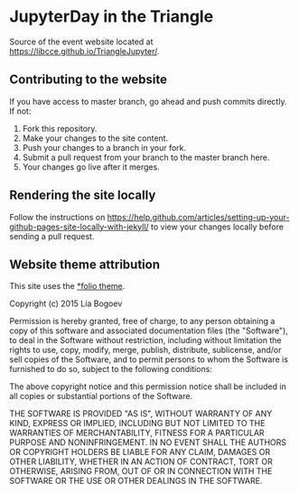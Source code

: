 # JupyterDay in the Triangle

Source of the event website located at https://libcce.github.io/TriangleJupyter/.

## Contributing to the website

If you have access to master branch, go ahead and push commits directly. If not:

1. Fork this repository.
2. Make your changes to the site content.
3. Push your changes to a branch in your fork.
4. Submit a pull request from your branch to the master branch here.
5. Your changes go live after it merges.

## Rendering the site locally

Follow the instructions on https://help.github.com/articles/setting-up-your-github-pages-site-locally-with-jekyll/ to view your changes locally before sending a pull request.

## Website theme attribution

This site uses the [\*folio theme](https://github.com/bogoli/-folio).

Copyright (c) 2015 Lia Bogoev

Permission is hereby granted, free of charge, to any person obtaining a copy of this software and associated documentation files (the "Software"), to deal in the Software without restriction, including without limitation the rights to use, copy, modify, merge, publish, distribute, sublicense, and/or sell copies of the Software, and to permit persons to whom the Software is furnished to do so, subject to the following conditions:

The above copyright notice and this permission notice shall be included in all copies or substantial portions of the Software.

THE SOFTWARE IS PROVIDED "AS IS", WITHOUT WARRANTY OF ANY KIND, EXPRESS OR IMPLIED, INCLUDING BUT NOT LIMITED TO THE WARRANTIES OF MERCHANTABILITY, FITNESS FOR A PARTICULAR PURPOSE AND NONINFRINGEMENT. IN NO EVENT SHALL THE AUTHORS OR COPYRIGHT HOLDERS BE LIABLE FOR ANY CLAIM, DAMAGES OR OTHER LIABILITY, WHETHER IN AN ACTION OF CONTRACT, TORT OR OTHERWISE, ARISING FROM, OUT OF OR IN CONNECTION WITH THE SOFTWARE OR THE USE OR OTHER DEALINGS IN THE SOFTWARE.
